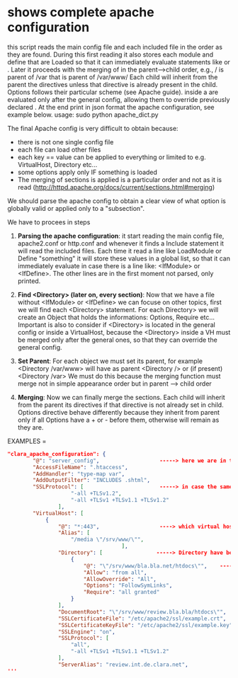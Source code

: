 # shows complete apache configuration
 

this script reads the main config file and each included file in the order as they are found. During this first reading it also stores each module and define that are Loaded so that it can immediately evaluate statements like <IfModule> or <IfDefine>. Later it proceeds with the merging of <Directory> in the parent-->child order, e.g., / is parent of /var that is parent of /var/www/
Each child will inherit from the parent the directives unless that directive is already present in the child. Options follows their particular scheme (see Apache guide). <Directory> inside a <VirtualHost> are evaluated only after the general config, allowing them to override previously declared <Directory>. At the end print in json format the apache configuration, see example below.
usage:
sudo python apache_dict.py

The final Apache config is very difficult to obtain because:
* there is not one single config file
* each file can load other files
* each key == value can be applied to everything or limited to e.g. VirtualHost, Directory etc...
* some options apply only IF something is loaded
* The merging of sections is applied is a particular order and not as it is read (http://httpd.apache.org/docs/current/sections.html#merging)

We should parse the apache config to obtain a clear view of what option is globally valid or applied only to a "subsection".

We have to procees in steps

1. __Parsing the apache configuration__:
it start reading the main config file, apache2.conf or http.conf and whenever it finds a Include statement it will read the included files. Each time it read a line like LoadModule or Define "something" it will store these values in a global list, so that it can immediately evaluate in case there is a line like: \<IfModule\> or \<IfDefine\>. The other lines are in the first moment not parsed, only printed.

2. __Find \<Directory\> (later on, every section)__:
Now that we have a file without \<IfModule\> or \<IfDefine\> we can focuse on other topics, first we will find each \<Directory\> statement. For each Directory> we will create an Object that holds the informations: Options, Require etc... Important is also to consider if \<Directory\> is located in the general config or inside a VirtualHost, because the \<Directory\> inside a VH must be merged only after the general ones, so that they can override the general config.

3. __Set Parent__: For each object we must set its parent, for example \<Directory /var/www\> will have as parent \<Directory /\> or (if present) \<Directory /var\> We must do this because the merging function must merge not in simple appearance order but in parent --> child order

4. __Merging__: Now we can finally merge the <Directory> sections. Each child will inherit from the parent its directives if that directive is not already set in child. Options directive behave differently because they inherit from parent only if all Options have a + or - before them, otherwise will remain as they are.


EXAMPLES = 

```json
"clara_apache_configuration": {
        "@": "server_config",                   -----> here we are in the global configuration of apache
        "AccessFileName": ".htaccess",
        "AddHandler": "type-map var",
        "AddOutputFilter": "INCLUDES .shtml",
        "SSLProtocol": [                        -----> in case the same directive is declared several times (in the same section) it is printed in reading order as a list
                    "-all +TLSv1.2",
                    "-all +TLSv1 +TLSv1.1 +TLSv1.2"
                ],
        "VirtualHost": [
            {
                "@": "*:443",                   ----> which virtual host
                "Alias": [
                    "/media \"/srv/www/\"", 
                                    ], 
                "Directory": [                 -----> Directory have been merged, this means that what you see here are the final directives that apply
                    {
                        "@": "\"/srv/www/bla.bla.net/htdocs\"",    -----> which directory
                        "Allow": "from all", 
                        "AllowOverride": "All", 
                        "Options": "FollowSymLinks",
                        "Require": "all granted"
                    }
                ], 
                "DocumentRoot": "\"/srv/www/review.bla.bla/htdocs\"",
                "SSLCertificateFile": "/etc/apache2/ssl/example.crt",
                "SSLCertificateKeyFile": "/etc/apache2/ssl/example.key",
                "SSLEngine": "on",
                "SSLProtocol": [
                    "all",
                    "-all +TLSv1 +TLSv1.1 +TLSv1.2"
                ],
                "ServerAlias": "review.int.de.clara.net",
'''



